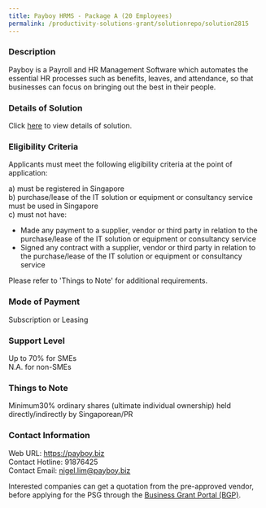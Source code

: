 ```yaml
---
title: Payboy HRMS - Package A (20 Employees)
permalink: /productivity-solutions-grant/solutionrepo/solution2815
---
```


### Description

Payboy is a Payroll and HR Management Software which automates the essential HR processes such as benefits, leaves, and attendance, so that businesses can focus on bringing out the best in their people.

### Details of Solution

Click <a href='https://www.gobusiness.gov.sg/images/psg/Payboy_HRMS_20210492_Desensitised_Annex_3_Part_1.pdf' target='_blank' rel='noopener'>here</a> to view details of solution.

### Eligibility Criteria

Applicants must meet the following eligibility criteria at the point of application:

a) must be registered in Singapore <br>
b) purchase/lease of the IT solution or equipment or consultancy service must be used in Singapore <br>
c) must not have:
- Made any payment to a supplier, vendor or third party in relation to the purchase/lease of the IT solution or equipment or consultancy service
- Signed any contract with a supplier, vendor or third party in relation to the purchase/lease of the IT solution or equipment or consultancy service

Please refer to 'Things to Note' for additional requirements.

### Mode of Payment
Subscription or Leasing

### Support Level
Up to 70% for SMEs <br>
N.A. for non-SMEs

### Things to Note
 Minimum30% ordinary shares (ultimate individual ownership) held directly/indirectly by Singaporean/PR

### Contact Information
Web URL: https://payboy.biz <br>Contact Hotline: 91876425 <br>Contact Email: nigel.lim@payboy.biz <br>

Interested companies can get a quotation from the pre-approved vendor, before applying for the PSG through the <a target='_blank' rel='noopener' href='https://www.businessgrants.gov.sg/'>Business Grant Portal (BGP)</a>.
